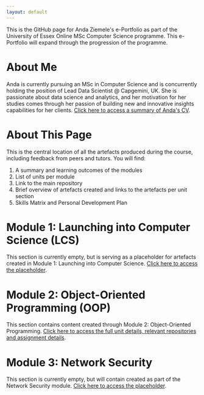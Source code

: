 ```yaml
---
layout: default
---
```


This is the GitHub page for Anda Ziemele's e-Portfolio as part of the University of Essex Online MSc Computer 
Science programme. This e-Portfolio will expand through the progression of the programme. 

# About Me

Anda is currently pursuing an MSc in Computer Science and is concurrently holding the position of Lead Data Scientist @ Capgemini, UK. 
She is passionate about data science and analytics, and her motivation for her studies comes through her passion of building new and innovative insights capabilities for her clients.
[Click here to access a summary of Anda's CV](./about_me.html).

# About This Page

This is the central location of all the artefacts produced during the course, including feedback from peers and tutors. 
You will find: 
1. A summary and learning outcomes of the modules
2. List of units per module
3. Link to the main repository
4. Brief overview of artefacts created and links to the artefacts per unit section
5. Skills Matrix and Personal Development Plan

# Module 1: Launching into Computer Science (LCS)

This section is currently empty, but is serving as a placeholder for artefacts created in Module 1: Launching into Computer Science.
[Click here to access the placeholder](./lcs.html).


# Module 2: Object-Oriented Programming (OOP)

This section contains content created through Module 2: Object-Oriented Programming.
[Click here to access the full unit details, relevant repositories and assignment details](./oop.html). 


# Module 3: Network Security

This section is currently empty, but will contain created as part of the Network Security module.
[Click here to access the placeholder](./ns.html).